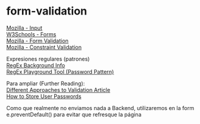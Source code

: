 # form-validation

[Mozilla - Input](https://developer.mozilla.org/en-US/docs/Web/HTML/Element/input)  
[W3Schools - Forms](https://www.w3schools.com/html/html_forms.asp)  
[Mozilla - Form Validation](https://developer.mozilla.org/en-US/docs/Learn/Forms/Form_validation)  
[Mozilla - Constraint Validation](https://developer.mozilla.org/en-US/docs/Web/Guide/HTML/HTML5/Constraint_validation)

Expresiones regulares (patrones)  
[RegEx Background Info](https://html.com/attributes/input-pattern/)  
[RegEx Playground Tool (Password Pattern)](https://regexr.com/3bfsi)

Para ampliar (Further Reading):  
[Different Approaches to Validation Article](https://css-tricks.com/form-validation-part-1-constraint-validation-html/)  
[How to Store User Passwords](https://rangle.io/blog/how-to-store-user-passwords-and-overcome-security-threats-in-2017)

Como que realmente no enviamos nada a Backend, utilizaremos en la form
e.preventDefault() para evitar que refresque la página
